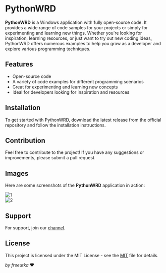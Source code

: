 # PythonWRD

**PythonWRD** is a Windows application with fully open-source code. It provides a wide range of code samples for your projects or simply for experimenting and learning new things. Whether you're looking for inspiration, learning resources, or just want to try out new coding ideas, PythonWRD offers numerous examples to help you grow as a developer and explore various programming techniques.

## Features
- Open-source code
- A variety of code examples for different programming scenarios
- Great for experimenting and learning new concepts
- Ideal for developers looking for inspiration and resources

## Installation
To get started with PythonWRD, download the latest release from the official repository and follow the installation instructions.

## Contribution
Feel free to contribute to the project! If you have any suggestions or improvements, please submit a pull request.

## Images
Here are some screenshots of the **PythonWRD** application in action:

![1](https://raw.githubusercontent.com/freeutka/PythonWRD/refs/heads/main/screenshots/1.png)  
![2](https://raw.githubusercontent.com/freeutka/PythonWRD/refs/heads/main/screenshots/2.png) 

## Support
For support, join our [channel](https://discord.gg/vjtPaHrFgb).

## License
This project is licensed under the MIT License - see the [MIT](https://github.com/freeutka/PythonWRD/blob/main/LICENSE.txt) file for details.

*by freeutka* ❤️
